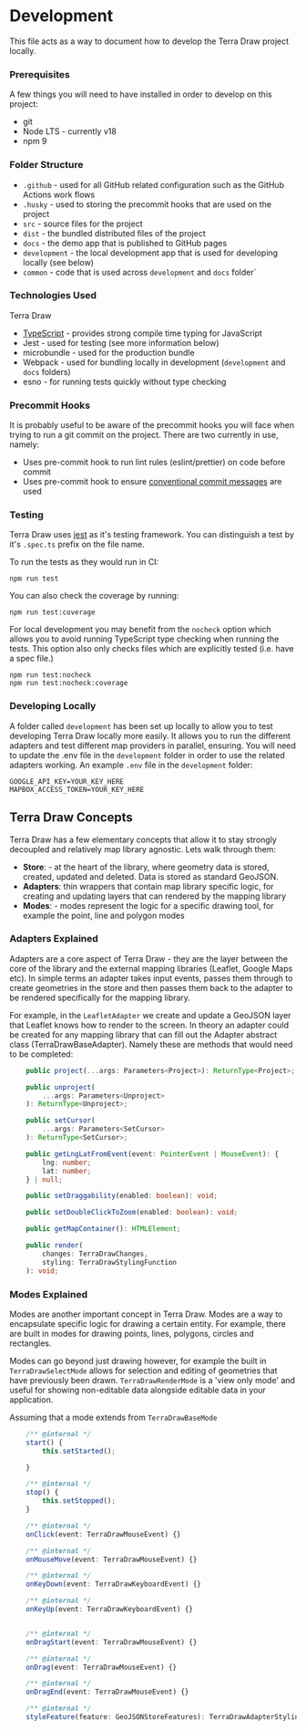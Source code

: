 # Development

This file acts as a way to document how to develop the Terra Draw project locally.

### Prerequisites

A few things you will need to have installed in order to develop on this project:

- git
- Node LTS - currently v18
- npm 9

### Folder Structure

- `.github` - used for all GitHub related configuration such as the GitHub Actions work flows
- `.husky` - used to storing the precommit hooks that are used on the project
- `src` - source files for the project
- `dist` - the bundled distributed files of the project
- `docs` - the demo app that is published to GitHub pages
- `development` - the local development app that is used for developing locally (see below)
- `common` - code that is used across `development` and `docs` folder`

### Technologies Used

Terra Draw

- [TypeScript](https://www.typescriptlang.org/) - provides strong compile time typing for JavaScript
- Jest - used for testing (see more information below)
- microbundle - used for the production bundle
- Webpack - used for bundling locally in development (`development` and `docs` folders)
- esno - for running tests quickly without type checking

### Precommit Hooks

It is probably useful to be aware of the precommit hooks you will face when trying to run a git commit on the project. There are two currently in use, namely:

- Uses pre-commit hook to run lint rules (eslint/prettier) on code before commit
- Uses pre-commit hook to ensure [conventional commit messages](https://www.conventionalcommits.org/en/v1.0.0/) are used

### Testing

Terra Draw uses [jest](https://jestjs.io/) as it's testing framework. You can distinguish a test by it's `.spec.ts` prefix on the file name.

To run the tests as they would run in CI:

```
npm run test
```

You can also check the coverage by running:

```
npm run test:coverage
```

For local development you may benefit from the `nocheck` option which allows you to avoid running TypeScript type checking when running the tests. This option also only checks files which are explicitly tested (i.e. have a spec file.)

```
npm run test:nocheck
npm run test:nocheck:coverage
```

### Developing Locally

A folder called `development` has been set up locally to allow you to test developing Terra Draw locally more easily. It allows you to run the different adapters and test different map providers in parallel, ensuring. You will need to update the .env file in the `development` folder in order to use the related adapters working. An example `.env` file in the `development` folder:

```
GOOGLE_API_KEY=YOUR_KEY_HERE
MAPBOX_ACCESS_TOKEN=YOUR_KEY_HERE
```

## Terra Draw Concepts

Terra Draw has a few elementary concepts that allow it to stay strongly decoupled and relatively map library agnostic. Lets walk through them:

- **Store**: - at the heart of the library, where geometry data is stored, created, updated and deleted. Data is stored as standard GeoJSON.
- **Adapters**: thin wrappers that contain map library specific logic, for creating and updating layers that can rendered by the mapping library
- **Modes**: - modes represent the logic for a specific drawing tool, for example the point, line and polygon modes

### Adapters Explained

Adapters are a core aspect of Terra Draw - they are the layer between the core of the library and the external mapping libraries (Leaflet, Google Maps etc). In simple terms an adapter takes input events, passes them through to create geometries in the store and then passes them back to the adapter to be rendered specifically for the mapping library.

For example, in the `LeafletAdapter` we create and update a GeoJSON layer that Leaflet knows how to render to the screen. In theory an adapter could be created for any mapping library that can fill out the Adapter abstract class (TerraDrawBaseAdapter). Namely these are methods that would need to be completed:

```typescript
	public project(...args: Parameters<Project>): ReturnType<Project>;

	public unproject(
		...args: Parameters<Unproject>
	): ReturnType<Unproject>;

	public setCursor(
		...args: Parameters<SetCursor>
	): ReturnType<SetCursor>;

	public getLngLatFromEvent(event: PointerEvent | MouseEvent): {
		lng: number;
		lat: number;
	} | null;

	public setDraggability(enabled: boolean): void;

	public setDoubleClickToZoom(enabled: boolean): void;

	public getMapContainer(): HTMLElement;

	public render(
		changes: TerraDrawChanges,
		styling: TerraDrawStylingFunction
	): void;
```

### Modes Explained

Modes are another important concept in Terra Draw. Modes are a way to encapsulate specific logic for drawing a certain entity. For example, there are built in modes for drawing points, lines, polygons, circles and rectangles.

Modes can go beyond just drawing however, for example the built in `TerraDrawSelectMode` allows for selection and editing of geometries that have previously been drawn. `TerraDrawRenderMode` is a 'view only mode' and useful for showing non-editable data alongside editable data in your application.

Assuming that a mode extends from `TerraDrawBaseMode`

```typescript
	/** @internal */
	start() {
		this.setStarted();

	}

	/** @internal */
	stop() {
		this.setStopped();
	}

	/** @internal */
	onClick(event: TerraDrawMouseEvent) {}

	/** @internal */
	onMouseMove(event: TerraDrawMouseEvent) {}

	/** @internal */
	onKeyDown(event: TerraDrawKeyboardEvent) {}

	/** @internal */
	onKeyUp(event: TerraDrawKeyboardEvent) {}


	/** @internal */
	onDragStart(event: TerraDrawMouseEvent) {}

	/** @internal */
	onDrag(event: TerraDrawMouseEvent) {}

	/** @internal */
	onDragEnd(event: TerraDrawMouseEvent) {}

	/** @internal */
	styleFeature(feature: GeoJSONStoreFeatures): TerraDrawAdapterStyling {}
```
